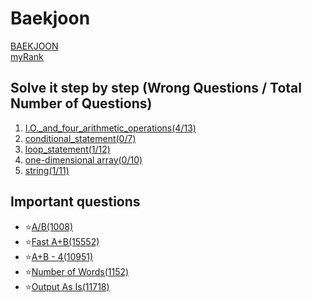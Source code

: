 Baekjoon
========
[BAEKJOON](https://www.acmicpc.net/)   
[myRank](https://solved.ac/profile/ysy4890)

Solve it step by step (Wrong Questions / Total Number of Questions)
-------------
1. [I.O._and_four_arithmetic_operations(4/13)](https://github.com/yoru4890/coding_test/tree/main/baekjoon/I.O._and_four_arithmetic_operations)
2. [conditional_statement(0/7)](https://github.com/yoru4890/coding_test/tree/main/baekjoon/conditional_statement)
3. [loop_statement(1/12)](https://github.com/yoru4890/coding_test/tree/main/baekjoon/loop_statement)
4. [one-dimensional array(0/10)](https://github.com/yoru4890/coding_test/tree/main/baekjoon/one-dimensional%20array)
5. [string(1/11)](https://github.com/yoru4890/coding_test/tree/main/baekjoon/string)

Important questions
--------------

- ⭐[A/B(1008)](https://github.com/yoru4890/coding_test/blob/main/baekjoon/I.O._and_four_arithmetic_operations/1008.md)
- ⭐[Fast A+B(15552)](https://github.com/yoru4890/coding_test/blob/main/baekjoon/loop_statement/15552.md)
- ⭐[A+B - 4(10951)](https://github.com/yoru4890/coding_test/blob/main/baekjoon/loop_statement/10951.md)
- ⭐[Number of Words(1152)](https://github.com/yoru4890/coding_test/blob/main/baekjoon/string/1152.md)
- ⭐[Output As Is(11718)](https://github.com/yoru4890/coding_test/blob/main/baekjoon/string/11718.md)
